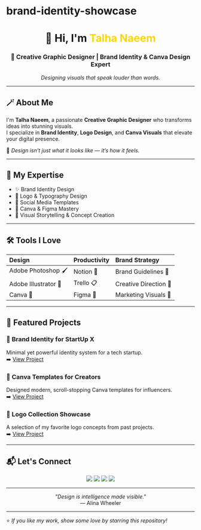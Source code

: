 # brand-identity-showcase
<!-- Talha Naeem | Creative Graphic Designer -->

<h1 align="center">👋 Hi, I'm <span style="color:#FFD700;">Talha Naeem</span></h1>
<h3 align="center">🎨 Creative Graphic Designer | Brand Identity & Canva Design Expert</h3>

<p align="center">
  <em>Designing visuals that speak louder than words.</em>
</p>

---

## 🪄 About Me  

I'm **Talha Naeem**, a passionate **Creative Graphic Designer** who transforms ideas into stunning visuals.  
I specialize in **Brand Identity**, **Logo Design**, and **Canva Visuals** that elevate your digital presence.  

🎯 *Design isn’t just what it looks like — it’s how it feels.*

---

## 🧠 My Expertise  

- ✨ Brand Identity Design  
- 🎨 Logo & Typography Design  
- 📱 Social Media Templates  
- 🧩 Canva & Figma Mastery  
- 🧠 Visual Storytelling & Concept Creation  

---

## 🛠️ Tools I Love  

| Design | Productivity | Brand Strategy |
|:-------|:-------------|:----------------|
| Adobe Photoshop 🖌️ | Notion 📘 | Brand Guidelines 📖 |
| Adobe Illustrator 🧠 | Trello 📋 | Creative Direction 🎯 |
| Canva 🎨 | Figma 🔷 | Marketing Visuals 💼 |

---

## 🌟 Featured Projects  

### 💎 **Brand Identity for StartUp X**  
Minimal yet powerful identity system for a tech startup.  
➡️ [View Project](#)

### 🎨 **Canva Templates for Creators**  
Designed modern, scroll-stopping Canva templates for influencers.  
➡️ [View Project](#)

### 🧠 **Logo Collection Showcase**  
A selection of my favorite logo concepts from past projects.  
➡️ [View Project](#)

---

## 📬 Let's Connect  

<p align="center">
  <a href="mailto:talhanaeem@email.com"><img src="https://img.shields.io/badge/Email-FFD700?style=for-the-badge&logo=gmail&logoColor=black" /></a>
  <a href="https://www.behance.net/yourname"><img src="https://img.shields.io/badge/Behance-000000?style=for-the-badge&logo=behance&logoColor=white" /></a>
  <a href="https://www.instagram.com/yourname.designs"><img src="https://img.shields.io/badge/Instagram-FFD700?style=for-the-badge&logo=instagram&logoColor=black" /></a>
  <a href="https://www.linkedin.com/in/yourname"><img src="https://img.shields.io/badge/LinkedIn-000000?style=for-the-badge&logo=linkedin&logoColor=white" /></a>
</p>

---

<p align="center">
  <em>"Design is intelligence made visible."</em><br>
  — Alina Wheeler
</p>

---

⭐ *If you like my work, show some love by starring this repository!*
